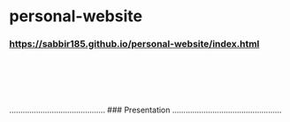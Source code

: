 # personal-website

### https://sabbir185.github.io/personal-website/index.html
<br><br><br><br><br>
........................................... ### Presentation .................................................
